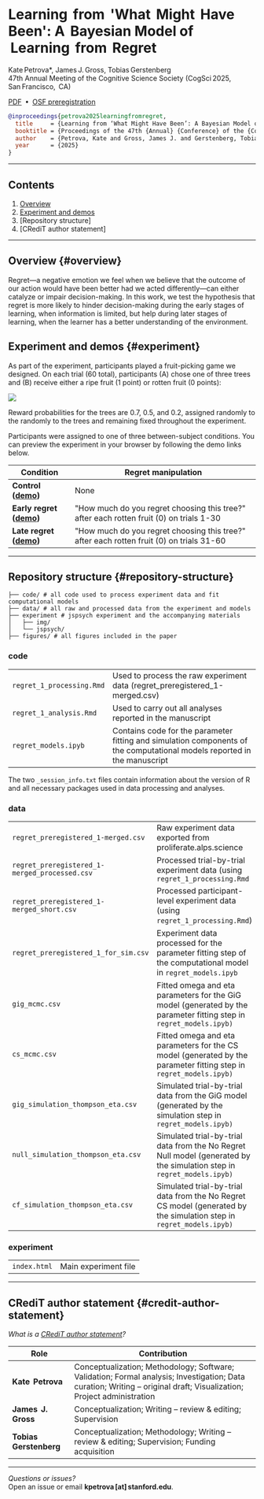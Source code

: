 # Learning  from  'What  Might  Have  Been': A  Bayesian Model of  Learning  from  Regret

Kate Petrova\*, James J. Gross, Tobias Gerstenberg\
47th Annual Meeting of the Cognitive Science Society (CogSci 2025, San Francisco,  CA)

[PDF](https://github.com/kateptrv/learning-from-what-might-have-been/blob/main/learning_from_regret_cogsci2025.pdf) • [OSF preregistration](https://osf.io/8qs5h?view_only=f92560842de140d0b544194f850920ab)

``` bibtex
@inproceedings{petrova2025learningfromregret,
  title     = {Learning from ‘What Might Have Been’: A Bayesian Model of Learning from Regret},
  booktitle = {Proceedings of the 47th {Annual} {Conference} of the {Cognitive} {Science} {Society}},
  author    = {Petrova, Kate and Gross, James J. and Gerstenberg, Tobias},
  year      = {2025}
}
```

------------------------------------------------------------------------

## Contents

1.  [Overview](#overview)
2.  [Experiment and demos](#experiment)
3.  [Repository structure]
4.  [CRediT author statement]

------------------------------------------------------------------------

## Overview {#overview}

Regret—a negative emotion we feel when we believe that the outcome of our action would have been better had we acted differently—can either catalyze or impair decision-making. In this work, we test the hypothesis that regret is more likely to hinder decision-making during the early stages of learning, when information is limited, but help during later stages of learning, when the learner has a better understanding of the environment.

## Experiment and demos {#experiment}

As part of the experiment, participants played a fruit-picking game we designed. On each trial (60 total), participants (A) chose one of three trees and (B) receive either a ripe fruit (1 point) or rotten fruit (0 points):

![](learning-from-what-might-have-been/figures/fig1.png)

Reward probabilities for the trees are 0.7, 0.5, and 0.2, assigned randomly to the randomly to the trees and remaining fixed throughout the experiment.

Participants were assigned to one of three between-subject conditions. You can preview the experiment in your browser by following the demo links below.

| Condition | Regret manipulation |
|------------------------|-----------------------------------|
| **Control ([demo](https://kateptrv.github.io/cogsci_2025_demo/?condition=1))** | None |
| **Early regret ([demo](https://kateptrv.github.io/cogsci_2025_demo/?condition=3))** | "How much do you regret choosing this tree?" after each rotten fruit (0) on trials 1-30 |
| **Late regret ([demo](https://kateptrv.github.io/cogsci_2025_demo/?condition=4))** | "How much do you regret choosing this tree?" after each rotten fruit (0) on trials 31-60 |

------------------------------------------------------------------------

## Repository structure {#repository-structure}

```         
├── code/ # all code used to process experiment data and fit computational models
├── data/ # all raw and processed data from the experiment and models  
├── experiment # jspsych experiment and the accompanying materials
│   ├── img/              
│   └── jspsych/             
├── figures/ # all figures included in the paper
```

### code

|  |  |
|-----------------------|-------------------------------------------------|
| `regret_1_processing.Rmd` | Used to process the raw experiment data (regret_preregistered_1-merged.csv) |
| `regret_1_analysis.Rmd` | Used to carry out all analyses reported in the manuscript |
| `regret_models.ipyb` | Contains code for the parameter fitting and simulation components of the computational models reported in the manuscript |

The two `_session_info.txt` files contain information about the version of R and all necessary packages used in data processing and analyses.

### data

|  |  |
|--------------------------------|----------------------------------------|
| `regret_preregistered_1-merged.csv` | Raw experiment data exported from proliferate.alps.science |
| `regret_preregistered_1-merged_processed.csv` | Processed trial-by-trial experiment data (using `regret_1_processing.Rmd` |
| `regret_preregistered_1-merged_short.csv` | Processed participant-level experiment data (using `regret_1_processing.Rmd`) |
| `regret_preregistered_1_for_sim.csv` | Experiment data processed for the parameter fitting step of the computational model in `regret_models.ipyb` |
| `gig_mcmc.csv` | Fitted omega and eta parameters for the GiG model (generated by the parameter fitting step in `regret_models.ipyb)` |
| `cs_mcmc.csv` | Fitted omega and eta parameters for the CS model (generated by the parameter fitting step in `regret_models.ipyb)` |
| `gig_simulation_thompson_eta.csv` | Simulated trial-by-trial data from the GiG model (generated by the simulation step in `regret_models.ipyb)` |
| `null_simulation_thompson_eta.csv` | Simulated trial-by-trial data from the No Regret Null model (generated by the simulation step in `regret_models.ipyb)` |
| `cf_simulation_thompson_eta.csv` | Simulated trial-by-trial data from the No Regret CS model (generated by the simulation step in `regret_models.ipyb)` |

### experiment

|              |                      |
|--------------|----------------------|
| `index.html` | Main experiment file |

------------------------------------------------------------------------

## CRediT author statement {#credit-author-statement}

*What is a [CRediT author statement](https://www.elsevier.com/authors/policies-and-guidelines/credit-author-statement)?*

| Role | Contribution |
|----------------------|--------------------------------------------------|
| **Kate  Petrova** | Conceptualization; Methodology; Software; Validation; Formal analysis; Investigation; Data curation; Writing – original draft; Visualization; Project administration |
| **James  J.  Gross** | Conceptualization; Writing – review & editing; Supervision |
| **Tobias  Gerstenberg** | Conceptualization; Methodology; Writing – review & editing; Supervision; Funding acquisition |

------------------------------------------------------------------------

*Questions or issues?*\
Open an issue or email **kpetrova [at] stanford.edu**.
